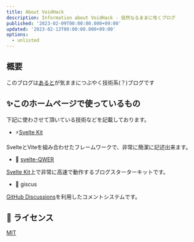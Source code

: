 ```yaml
---
title: About VoidHack
description: Information about VoidHack - 徒然なるままに呟くブログ
published: '2023-02-09T00:00:00.000+09:00'
updated: '2023-02-13T00:00:00.000+09:00'
options:
  - unlisted
---
```


## 概要

このブログは[あると](https://twitter.com/const_root/)が気ままにつぶやく技術系(？)ブログです

## ✨このホームページで使っているもの
下記に使わさせて頂いている技術などを記載しております。


- ⚡[Svelte Kit](https://kit.svelte.jp/)

SvelteとViteを組み合わせたフレームワークで、非常に簡潔に記述出来ます。

- 🤗 [svelte-QWER](https://github.com/kwchang0831/svelte-QWER)

[Svelte Kit](https://kit.svelte.jp/)上で非常に高速で動作するブログスターターキットです。

- 💎 giscus

[GitHub Discussions](https://docs.github.com/en/discussions)を利用したコメントシステムです。



## 📝 ライセンス

[MIT](https://github.com/Nich87/VoidHack/blob/main/LICENSE)